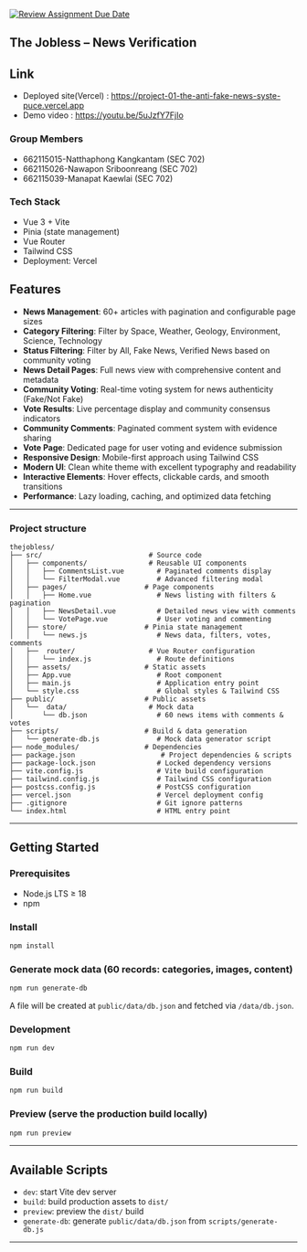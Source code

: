 [![Review Assignment Due Date](https://classroom.github.com/assets/deadline-readme-button-22041afd0340ce965d47ae6ef1cefeee28c7c493a6346c4f15d667ab976d596c.svg)](https://classroom.github.com/a/k6kO_4Go)


## The Jobless – News Verification

## Link
  * Deployed site(Vercel) : https://project-01-the-anti-fake-news-syste-puce.vercel.app
  * Demo video : https://youtu.be/5uJzfY7FjIo

### Group Members
- 662115015-Natthaphong Kangkantam (SEC 702)
- 662115026-Nawapon Sriboonreang (SEC 702)
- 662115039-Manapat Kaewlai (SEC 702)

### Tech Stack
- Vue 3 + Vite
- Pinia (state management)
- Vue Router
- Tailwind CSS
- Deployment: Vercel

## Features
- **News Management**: 60+ articles with pagination and configurable page sizes
- **Category Filtering**: Filter by Space, Weather, Geology, Environment, Science, Technology  
- **Status Filtering**: Filter by All, Fake News, Verified News based on community voting
- **News Detail Pages**: Full news view with comprehensive content and metadata
- **Community Voting**: Real-time voting system for news authenticity (Fake/Not Fake)
- **Vote Results**: Live percentage display and community consensus indicators
- **Community Comments**: Paginated comment system with evidence sharing
- **Vote Page**: Dedicated page for user voting and evidence submission
- **Responsive Design**: Mobile-first approach using Tailwind CSS
- **Modern UI**: Clean white theme with excellent typography and readability
- **Interactive Elements**: Hover effects, clickable cards, and smooth transitions
- **Performance**: Lazy loading, caching, and optimized data fetching

---
### Project structure
```text
thejobless/
├── src/                          # Source code
│   ├── components/               # Reusable UI components
│   │   ├── CommentsList.vue        # Paginated comments display
│   │   └── FilterModal.vue         # Advanced filtering modal
│   ├── pages/                   # Page components
│   │   ├── Home.vue                # News listing with filters & pagination
│   │   ├── NewsDetail.vue          # Detailed news view with comments
│   │   └── VotePage.vue            # User voting and commenting
│   ├── store/                   # Pinia state management
│   │   └── news.js                 # News data, filters, votes, comments
│   ├──  router/                  # Vue Router configuration
│   │   └── index.js                # Route definitions
│   ├── assets/                  # Static assets
│   ├── App.vue                     # Root component
│   ├── main.js                     # Application entry point
│   └── style.css                   # Global styles & Tailwind CSS
├── public/                      # Public assets
│   └──  data/                    # Mock data
│       └── db.json                 # 60 news items with comments & votes
├── scripts/                     # Build & data generation
│   └── generate-db.js              # Mock data generator script
├── node_modules/                # Dependencies
├── package.json                     # Project dependencies & scripts
├── package-lock.json               # Locked dependency versions
├── vite.config.js                  # Vite build configuration
├── tailwind.config.js              # Tailwind CSS configuration
├── postcss.config.js               # PostCSS configuration
├── vercel.json                     # Vercel deployment config
├── .gitignore                      # Git ignore patterns
└── index.html                      # HTML entry point
```
---
## Getting Started

### Prerequisites
- Node.js LTS ≥ 18
- npm

### Install
```bash
npm install
```

### Generate mock data (60 records: categories, images, content)
```bash
npm run generate-db
```
A file will be created at `public/data/db.json` and fetched via `/data/db.json`.

### Development
```bash
npm run dev
```

### Build
```bash
npm run build
```

### Preview (serve the production build locally)
```bash
npm run preview
```

---

## Available Scripts
- `dev`: start Vite dev server
- `build`: build production assets to `dist/`
- `preview`: preview the `dist/` build
- `generate-db`: generate `public/data/db.json` from `scripts/generate-db.js`

---
